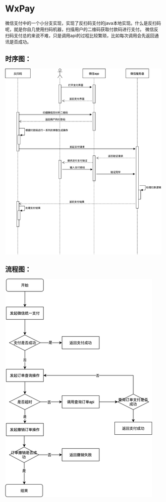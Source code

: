 # WxPay
微信支付中的一个小分支实现，实现了反扫码支付的java本地实现。什么是反扫码呢，就是你自几使用扫码机器，扫描用户的二维码获取付款码进行支付。
微信反扫码支付总的来说不难，只是调用api的过程比较繁琐，比如每次调用会先返回通讯是否成功。
## 时序图：
![时序图](picture/微信反扫码时序图.png)
## 流程图：
![流程图](picture/微信反扫码流程图.png)
